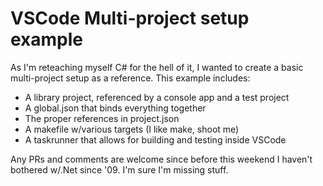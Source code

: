 # VSCode Multi-project setup example

As I'm reteaching myself C# for the hell of it, I wanted to create a basic multi-project setup as a reference.  This example includes:
* A library project, referenced by a console app and a test project  
* A global.json that binds everything together
* The proper references in project.json
* A makefile w/various targets (I like make, shoot me)
* A taskrunner that allows for building and testing inside VSCode

Any PRs and comments are welcome since before this weekend I haven't bothered w/.Net since '09.  I'm sure I'm missing stuff.

